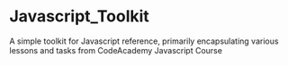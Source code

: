 # Javascript_Toolkit
A simple toolkit for Javascript reference, primarily encapsulating various lessons and tasks from CodeAcademy Javascript Course
